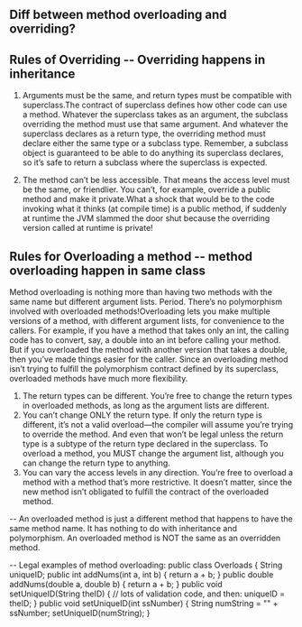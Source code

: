 ## Diff between method overloading and overriding?

## Rules of Overriding -- Overriding happens in inheritance
1. Arguments must be the same, and return types must be compatible with superclass.The contract of superclass defines how 
   other code can use a method. Whatever the superclass takes as an argument, the subclass overriding the method must use 
   that same argument. And whatever the superclass declares as a return type, the overriding method must declare either the 
   same type or a subclass type. Remember, a subclass object is guaranteed to be able to do anything its superclass declares,
   so it’s safe to return a subclass where the superclass is expected.

2. The method can’t be less accessible.
   That means the access level must be the same, or friendlier. You can’t, for example, override a public method and make it
   private.What a shock that would be to the code invoking what it thinks (at compile time) is a public method, if suddenly 
   at runtime the JVM slammed the door shut because the overriding version called at runtime is private!


## Rules for Overloading a method -- method overloading happen in same class
Method overloading is nothing more than having two methods with the same name but different argument lists. Period. 
There’s no polymorphism involved with overloaded methods!Overloading lets you make multiple versions of a method, with 
different argument lists, for convenience to the callers. For example, if you have a method that takes only an int, the 
calling code has to convert, say, a double into an int before calling your method. But if you overloaded the method with 
another version that takes a double, then you’ve made things easier for the caller. 
Since an overloading method isn’t trying to fulfill the polymorphism contract defined by its superclass,
overloaded methods have much more flexibility.
1. The return types can be different. You’re free to change the return types in overloaded methods, as long as the 
   argument lists are different.
2. You can’t change ONLY the return type. If only the return type is different, it’s not a valid overload—the compiler 
   will assume you’re trying to override the method. And even that won’t be legal unless the return type is a subtype of 
   the return type declared in the superclass. To overload a method, you MUST change the argument list, although you can
   change the return type to anything.
3. You can vary the access levels in any direction. You’re free to overload a method with a method that’s more restrictive. 
   It doesn’t matter, since the new method isn’t obligated to fulfill the contract of the overloaded method.

-- An overloaded method is just a different method that happens to have the same method name. It has nothing
   to do with inheritance and polymorphism. An overloaded method is NOT the same as an overridden method.

-- Legal examples of method overloading:
   public class Overloads {
     String uniqueID;
     public int addNums(int a, int b) {
      return a + b;
     } 
     public double addNums(double a, double b) {
      return a + b;
     }
     public void setUniqueID(String theID) {
     // lots of validation code, and then:
      uniqueID = theID;
     }
     public void setUniqueID(int ssNumber) {
     String numString = "" + ssNumber;
      setUniqueID(numString);
    }


